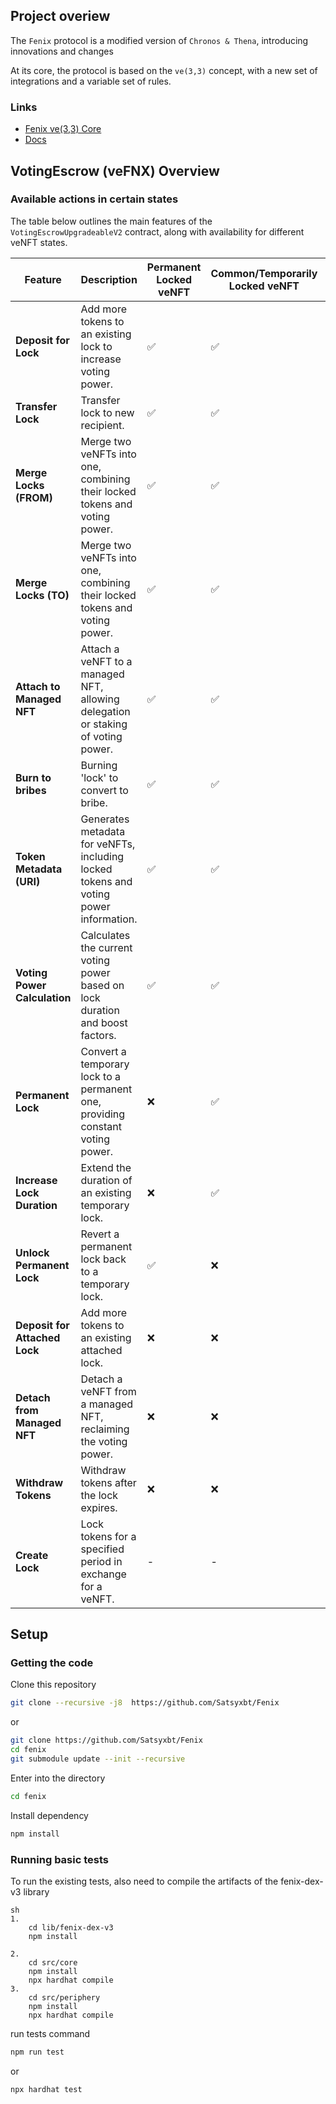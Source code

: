 
## Project overiew

The `Fenix` protocol is a modified version of `Chronos & Thena`, introducing innovations and changes

At its core, the protocol is based on the `ve(3,3)` concept, with a new set of integrations and a variable set of rules.

### Links
- [Fenix ve(3,3) Core](https://github.com/Satsyxbt/Fenix)
- [Docs](https://docs.fenixfinance.io/)



## VotingEscrow (veFNX) Overview

### Available actions in certain states

The table below outlines the main features of the `VotingEscrowUpgradeableV2` contract, along with availability for different veNFT states.

| **Feature**                           | **Description**                                                                                  | **Permanent Locked veNFT** | **Common/Temporarily Locked veNFT** | **Attached veNFT**            | **Voted** | **EXPIRED** | **BURNED** |
|---------------------------------------|--------------------------------------------------------------------------------------------------|----------------------------|------------------------------------|-------------------------------|-----------|-------------|-------------|
| **Deposit for Lock**                  | Add more tokens to an existing lock to increase voting power.                                     | ✅                          | ✅                                  | ✅                             | ✅         | ❌           | ❌           |
| **Transfer Lock**                  | Transfer lock to new recipient.                                     | ✅                          | ✅                                  | ✅                             | ✅         | ✅           | ❌           |
| **Merge Locks (FROM)**                | Merge two veNFTs into one, combining their locked tokens and voting power.                        | ✅                          | ✅                                  | ✅                             | ✅         | ❌           | ❌           |
| **Merge Locks (TO)**                  | Merge two veNFTs into one, combining their locked tokens and voting power.                        | ✅                          | ✅                                  | ✅                             | ✅         | ❌           | ❌           |
| **Attach to Managed NFT**             | Attach a veNFT to a managed NFT, allowing delegation or staking of voting power.                  | ✅                          | ✅                                  | ✅                             | ✅         | ❌           | ❌           |
| **Burn to bribes**                    | Burning 'lock' to convert to bribe.                                                              | ✅                          | ✅                                  | ✅                             | ✅         | ❌           | ❌           |
| **Token Metadata (URI)**              | Generates metadata for veNFTs, including locked tokens and voting power information.              | ✅                          | ✅                                  | ✅                             | ✅         | ✅           | ❌           |
| **Voting Power Calculation**          | Calculates the current voting power based on lock duration and boost factors.                     | ✅                          | ✅                                  | 0                              | ✅         | 0           | ❌           |
| **Permanent Lock**                    | Convert a temporary lock to a permanent one, providing constant voting power.                     | ❌                          | ✅                                  | ❌                             | ✅         | ❌           | ❌           |
| **Increase Lock Duration**            | Extend the duration of an existing temporary lock.                                                | ❌                          | ✅                                  | ❌                             | ✅         | ❌           | ❌           |
| **Unlock Permanent Lock**             | Revert a permanent lock back to a temporary lock.                                                 | ✅                          | ❌                                  | ❌                             | ✅         | ❌           | ❌           |
| **Deposit for Attached Lock**         | Add more tokens to an existing attached lock.                                                    | ❌                          | ❌                                  | ✅                             | -          | ❌           | ❌           |
| **Detach from Managed NFT**           | Detach a veNFT from a managed NFT, reclaiming the voting power.                                   | ❌                          | ❌                                  | ✅                             | -          | ❌           | ❌           |
| **Withdraw Tokens**                   | Withdraw tokens after the lock expires.                                                           | ❌                          | ❌                                  | ❌                             | ✅         | ✅           | ❌           |
| **Create Lock**                       | Lock tokens for a specified period in exchange for a veNFT.                                       | -                          | -                                  | -                             | -          | -           |  -           |



## Setup
### Getting the code
Clone this repository
```sh
git clone --recursive -j8  https://github.com/Satsyxbt/Fenix
```
or
```sh
git clone https://github.com/Satsyxbt/Fenix
cd fenix
git submodule update --init --recursive
```

Enter into the directory
```sh
cd fenix
```

Install dependency
```sh
npm install
```

### Running basic tests
To run the existing tests, also need to compile the artifacts of the fenix-dex-v3 library
```
sh
1.
    cd lib/fenix-dex-v3
    npm install

2. 
    cd src/core
    npm install
    npx hardhat compile
3.
    cd src/periphery
    npm install
    npx hardhat compile
```
run tests command
```sh
npm run test
```
or
```sh
npx hardhat test
```



